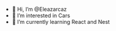 - 👋 Hi, I’m @Eleazarcaz
- 👀 I’m interested in Cars
- 🌱 I’m currently learning React and Nest


<!---
Eleazarcaz/Eleazarcaz is a ✨ special ✨ repository because its `README.md` (this file) appears on your GitHub profile.
You can click the Preview link to take a look at your changes.
--->
